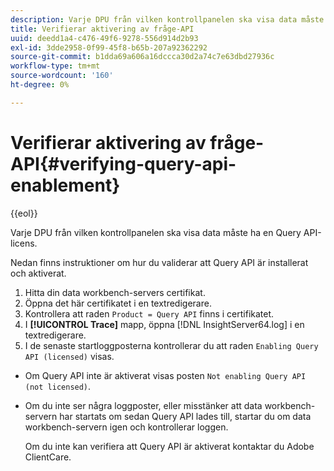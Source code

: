 ```yaml
---
description: Varje DPU från vilken kontrollpanelen ska visa data måste ha en Query API-licens.
title: Verifierar aktivering av fråge-API
uuid: deedd1a4-c476-49f6-9278-556d914d2b93
exl-id: 3dde2958-0f99-45f8-b65b-207a92362292
source-git-commit: b1dda69a606a16dccca30d2a74c7e63dbd27936c
workflow-type: tm+mt
source-wordcount: '160'
ht-degree: 0%

---
```


# Verifierar aktivering av fråge-API{#verifying-query-api-enablement}

{{eol}}

Varje DPU från vilken kontrollpanelen ska visa data måste ha en Query API-licens.

Nedan finns instruktioner om hur du validerar att Query API är installerat och aktiverat.

1. Hitta din data workbench-servers certifikat.
1. Öppna det här certifikatet i en textredigerare.
1. Kontrollera att raden `Product = Query API` finns i certifikatet.
1. I **[!UICONTROL Trace]** mapp, öppna [!DNL InsightServer64.log] i en textredigerare.
1. I de senaste startloggposterna kontrollerar du att raden `Enabling Query API (licensed)` visas.

* Om Query API inte är aktiverat visas posten `Not enabling Query API (not licensed)`.
* Om du inte ser några loggposter, eller misstänker att data workbench-servern har startats om sedan Query API lades till, startar du om data workbench-servern igen och kontrollerar loggen.

   Om du inte kan verifiera att Query API är aktiverat kontaktar du Adobe ClientCare.
